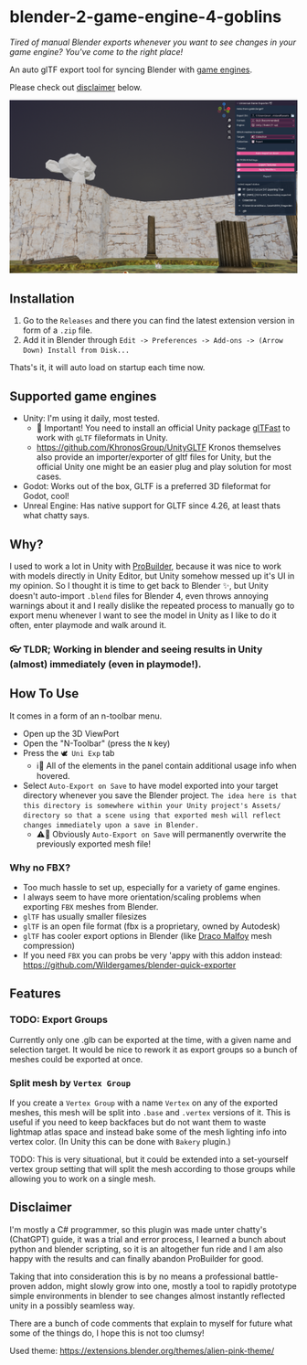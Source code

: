 # blender-2-game-engine-4-goblins

*Tired of manual Blender exports whenever you want to see changes in your game engine? You've come to the right place!*

An auto glTF export tool for syncing Blender with [game engines](#supported-game-engines).

Please check out [disclaimer](#disclaimer) below.

![./preview.png](./preview.png)

## Installation

1. Go to the `Releases` and there you can find the latest extension version in form of a `.zip` file.
2. Add it in Blender through `Edit -> Preferences -> Add-ons -> (Arrow Down) Install from Disk...`

Thats's it, it will auto load on startup each time now.

## Supported game engines
- Unity: I'm using it daily, most tested.
  - 🎯 Important! You need to install an official Unity package [glTFast](https://docs.unity3d.com/Packages/com.unity.cloud.gltfast@6.0/manual/index.html) to work with `gLTF` fileformats in Unity.
  - https://github.com/KhronosGroup/UnityGLTF Kronos themselves also provide an importer/exporter of gltf files for Unity, but the official Unity one might be an easier plug and play solution for most cases.
- Godot: Works out of the box, GLTF is a preferred 3D fileformat for Godot, cool!
- Unreal Engine: Has native support for GLTF since 4.26, at least thats what chatty says.

## Why?
I used to work a lot in Unity with [ProBuilder](https://docs.unity3d.com/Packages/com.unity.probuilder@6.0/manual/index.html), because it was nice to work with models directly in Unity Editor, but Unity somehow messed up it's UI in my opinion. So I thought it is time to get back to Blender ✨, but Unity doesn't auto-import `.blend` files for Blender 4, even throws annoying warnings about it and I really dislike the repeated process to manually go to export menu whenever I want to see the model in Unity as I like to do it often, enter playmode and walk around it.

### 👓 TLDR; Working in blender and seeing results in Unity (almost) immediately (even in playmode!).

## How To Use
It comes in a form of an n-toolbar menu.
- Open up the 3D ViewPort
- Open the "N-Toolbar" (press the `N` key)
- Press the `🕊️ Uni Exp` tab
  - ℹ️💬 All of the elements in the panel contain additional usage info when hovered.
- Select `Auto-Export on Save` to have model exported into your target directory whenever you save the Blender project. `The idea here is that this directory is somewhere within your Unity project's Assets/ directory so that a scene using that exported mesh will reflect changes immediately upon a save in Blender.`
  - ⚠️💬 Obviously `Auto-Export on Save` will permanently overwrite the previously exported mesh file! 

### Why no FBX?

- Too much hassle to set up, especially for a variety of game engines.
- I always seem to have more orientation/scaling problems when exporting `FBX` meshes from Blender.
- `glTF` has usually smaller filesizes
- `glTF` is an open file format (fbx is a proprietary, owned by Autodesk)
- `glTF` has cooler export options in Blender (like [Draco Malfoy](https://google.github.io/draco/) mesh compression)
- If you need `FBX` you can probs be very 'appy with this addon instead: https://github.com/Wildergames/blender-quick-exporter

## Features

### TODO: Export Groups
Currently only one .glb can be exported at the time, with a given name and selection target. It would be nice to rework it as export groups so a bunch of meshes could be exported at once.

### Split mesh by `Vertex Group`
If you create a `Vertex Group` with a name `Vertex` on any of the exported meshes, this mesh will be split into `.base` and `.vertex` versions of it. This is useful if you need to keep backfaces but do not want them to waste lightmap atlas space and instead bake some of the mesh lighting info into vertex color. (In Unity this can be done with `Bakery` plugin.)

TODO: This is very situational, but it could be extended into a set-yourself vertex group setting that will split the mesh according to those groups while allowing you to work on a single mesh.

## Disclaimer
I'm mostly a C# programmer, so this plugin was made unter chatty's (ChatGPT) guide, it was a trial and error process, I learned a bunch about python and blender scripting, so it is an altogether fun ride and I am also happy with the results and can finally abandon ProBuilder for good.

Taking that into consideration this is by no means a professional battle-proven addon, might slowly grow into one, mostly a tool to rapidly prototype simple environments in blender to see changes almost instantly reflected unity in a possibly seamless way.

There are a bunch of code comments that explain to myself for future what some of the things do, I hope this is not too clumsy!

Used theme: https://extensions.blender.org/themes/alien-pink-theme/